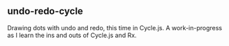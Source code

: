 ## undo-redo-cycle

Drawing dots with undo and redo, this time in Cycle.js. A work-in-progress as
I learn the ins and outs of Cycle.js and Rx.
